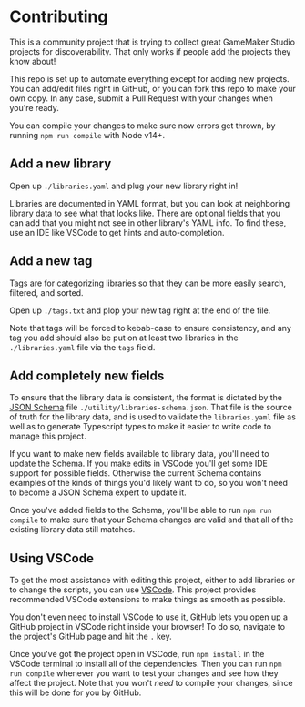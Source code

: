 # Contributing

This is a community project that is trying to collect great GameMaker Studio projects for discoverability. That only works if people add the projects they know about!

This repo is set up to automate everything except for adding new projects. You can add/edit files right in GitHub, or you can fork this repo to make your own copy. In any case, submit a Pull Request with your changes when you're ready.

You can compile your changes to make sure now errors get thrown, by running `npm run compile` with Node v14+.

## Add a new library

Open up `./libraries.yaml` and plug your new library right in!

Libraries are documented in YAML format, but you can look at neighboring library data to see what that looks like. There are optional fields that you can add that you might not see in other library's YAML info. To find these, use an IDE like VSCode to get hints and auto-completion.

## Add a new tag

Tags are for categorizing libraries so that they can be more easily search, filtered, and sorted.

Open up `./tags.txt` and plop your new tag right at the end of the file.

Note that tags will be forced to kebab-case to ensure consistency, and any tag you add should also be put on at least two libraries in the `./libraries.yaml` file via the `tags` field.

## Add completely new fields

To ensure that the library data is consistent, the format is dictated by the [JSON Schema](https://json-schema.org/) file `./utility/libraries-schema.json`. That file is the source of truth for the library data, and is used to validate the `libraries.yaml` file as well as to generate Typescript types to make it easier to write code to manage this project.

If you want to make new fields available to library data, you'll need to update the Schema. If you make edits in VSCode you'll get some IDE support for possible fields. Otherwise the current Schema contains examples of the kinds of things you'd likely want to do, so you won't need to become a JSON Schema expert to update it.

Once you've added fields to the Schema, you'll be able to run `npm run compile` to make sure that your Schema changes are valid and that all of the existing library data still matches.

## Using VSCode

To get the most assistance with editing this project, either to add libraries or to change the scripts, you can use [VSCode](https://code.visualstudio.com/). This project provides recommended VSCode extensions to make things as smooth as possible.

You don't even need to install VSCode to use it, GitHub lets you open up a GitHub project in VSCode right inside your browser! To do so, navigate to the project's GitHub page and hit the `.` key.

Once you've got the project open in VSCode, run `npm install` in the VSCode terminal to install all of the dependencies. Then you can run `npm run compile` whenever you want to test your changes and see how they affect the project. Note that you won't *need* to compile your changes, since this will be done for you by GitHub.